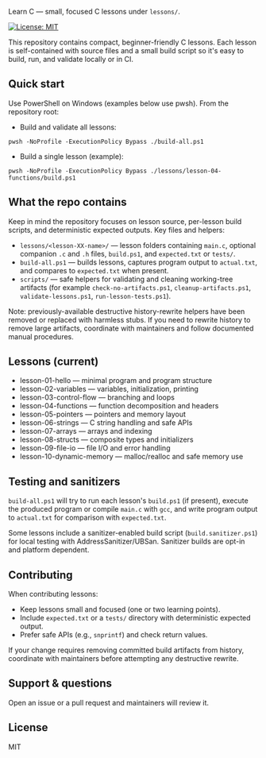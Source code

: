 Learn C — small, focused C lessons under `lessons/`.

[![License: MIT](https://img.shields.io/badge/License-MIT-yellow.svg)](LICENSE)

This repository contains compact, beginner-friendly C lessons. Each lesson is self-contained with source files and a small build script so it's easy to build, run, and validate locally or in CI.

Quick start
-----------

Use PowerShell on Windows (examples below use pwsh). From the repository root:

- Build and validate all lessons:

```pwsh
pwsh -NoProfile -ExecutionPolicy Bypass ./build-all.ps1
```

- Build a single lesson (example):

```pwsh
pwsh -NoProfile -ExecutionPolicy Bypass ./lessons/lesson-04-functions/build.ps1
```

What the repo contains
----------------------

Keep in mind the repository focuses on lesson source, per-lesson build scripts, and deterministic expected outputs. Key files and helpers:

- `lessons/<lesson-XX-name>/` — lesson folders containing `main.c`, optional companion `.c` and `.h` files, `build.ps1`, and `expected.txt` or `tests/`.
- `build-all.ps1` — builds lessons, captures program output to `actual.txt`, and compares to `expected.txt` when present.
- `scripts/` — safe helpers for validating and cleaning working-tree artifacts (for example `check-no-artifacts.ps1`, `cleanup-artifacts.ps1`, `validate-lessons.ps1`, `run-lesson-tests.ps1`).

Note: previously-available destructive history-rewrite helpers have been removed or replaced with harmless stubs. If you need to rewrite history to remove large artifacts, coordinate with maintainers and follow documented manual procedures.

Lessons (current)
-----------------
- lesson-01-hello — minimal program and program structure
- lesson-02-variables — variables, initialization, printing
- lesson-03-control-flow — branching and loops
- lesson-04-functions — function decomposition and headers
- lesson-05-pointers — pointers and memory layout
- lesson-06-strings — C string handling and safe APIs
- lesson-07-arrays — arrays and indexing
- lesson-08-structs — composite types and initializers
- lesson-09-file-io — file I/O and error handling
- lesson-10-dynamic-memory — malloc/realloc and safe memory use

Testing and sanitizers
----------------------

`build-all.ps1` will try to run each lesson's `build.ps1` (if present), execute the produced program or compile `main.c` with `gcc`, and write program output to `actual.txt` for comparison with `expected.txt`.

Some lessons include a sanitizer-enabled build script (`build.sanitizer.ps1`) for local testing with AddressSanitizer/UBSan. Sanitizer builds are opt-in and platform dependent.

Contributing
------------

When contributing lessons:

- Keep lessons small and focused (one or two learning points).
- Include `expected.txt` or a `tests/` directory with deterministic expected output.
- Prefer safe APIs (e.g., `snprintf`) and check return values.

If your change requires removing committed build artifacts from history, coordinate with maintainers before attempting any destructive rewrite.

Support & questions
-------------------

Open an issue or a pull request and maintainers will review it.

License
-------

MIT
